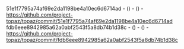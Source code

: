 51e1f7795a74af69e2da1198be4a10ec6d6714ad -  () -  () - https://github.com/project-topaz/topaz/commit/51e1f7795a74af69e2da1198be4a10ec6d6714ad
fdb6eee8942985a62a0abf2543f5a8db74b1d38c -  () -  () - https://github.com/project-topaz/topaz/commit/fdb6eee8942985a62a0abf2543f5a8db74b1d38c
